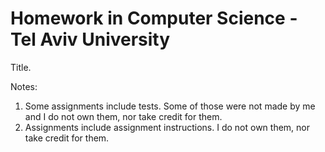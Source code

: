 # Homework in Computer Science - Tel Aviv University
Title.

Notes:
1. Some assignments include tests. Some of those were not made by me and I do not own them, nor take credit for them.
2. Assignments include assignment instructions. I do not own them, nor take credit for them.